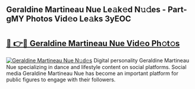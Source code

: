 ## Geraldine Martineau Nue Le𝚊k𝚎d N𝚞𝚍es - Part-gMY Photos Vid𝚎o Le𝚊ks 3yEOC

# <h2><a href="http://fbaaye3.evod.top/?m=Geraldine+Martineau+Nue">🔗 👉🔴 Geraldine Martineau Nue Vid𝚎o Ph𝚘t𝚘s</a></h2>

[![Geraldine Martineau Nue N𝚞d𝚎s](https://i.imgur.com/8V9OHl7.gif)](http://fbaaye3.evod.top/?m=Geraldine+Martineau+Nue)
Digital personality Geraldine Martineau Nue specializing in dance and lifestyle content on social platforms. Social media Geraldine Martineau Nue has become an important platform for public figures to engage with their followers. 
